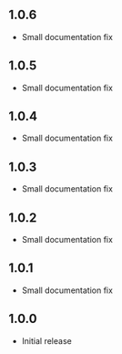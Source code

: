 ## 1.0.6

- Small documentation fix

## 1.0.5

- Small documentation fix

## 1.0.4

- Small documentation fix

## 1.0.3

- Small documentation fix

## 1.0.2

- Small documentation fix

## 1.0.1

- Small documentation fix

## 1.0.0

- Initial release
